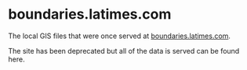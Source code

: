 # boundaries.latimes.com 

The local GIS files that were once served at [boundaries.latimes.com](http://boundaries.latimes.com).

The site has been deprecated but all of the data is served can be found here.
